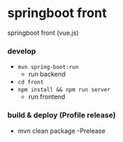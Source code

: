 # springboot front
springboot front (vue.js)

### develop
- `mvn spring-boot:run`
    - run backend
- `cd front`
- `npm install && npm run server`
    - run frontend
    
 ### build & deploy (Profile release)
- mvn clean package -Prelease
